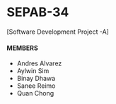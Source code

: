 # SEPAB-34
[Software Development Project -A]

#### MEMBERS
- Andres Alvarez
- Aylwin Sim
- Binay Dhawa
- Sanee Reimo
- Quan Chong
